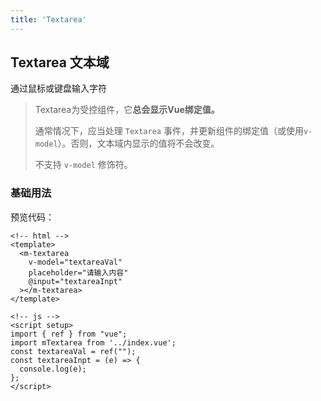 ```yaml
---
title: 'Textarea'
---
```


## Textarea 文本域

通过鼠标或键盘输入字符

> Textarea为受控组件，它**总会显示Vue绑定值。**
>
> 通常情况下，应当处理 `Textarea` 事件，并更新组件的绑定值（或使用`v-model`）。否则，文本域内显示的值将不会改变。
>
> 不支持 `v-model` 修饰符。

### 基础用法

<t-textarea placeholder="请输入内容" />

预览代码：

```
<!-- html -->
<template>
  <m-textarea
    v-model="textareaVal"
    placeholder="请输入内容"
    @input="textareaInpt"
  ></m-textarea>
</template>

<!-- js -->
<script setup>
import { ref } from "vue";
import mTextarea from '../index.vue';
const textareaVal = ref("");
const textareaInpt = (e) => {
  console.log(e);
};
</script>
```

